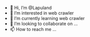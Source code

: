 - 👋 Hi, I’m @Lapuland
- 👀 I’m interested in web crawler
- 🌱 I’m currently learning web crawler
- 💞️ I’m looking to collaborate on ...
- 📫 How to reach me ...

<!---
Lapuland/Lapuland is a ✨ special ✨ repository because its `README.md` (this file) appears on your GitHub profile.
You can click the Preview link to take a look at your changes.
--->
